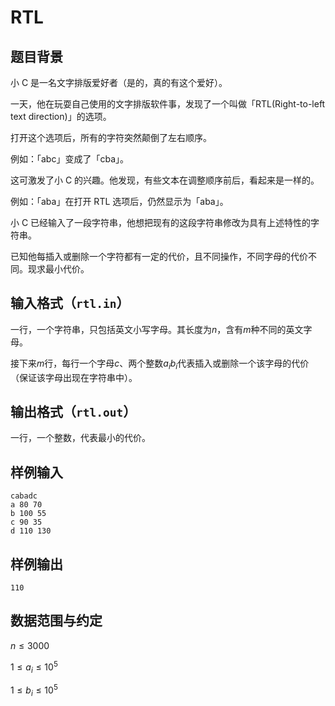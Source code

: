 # RTL

## 题目背景

小 C 是一名文字排版爱好者（是的，真的有这个爱好）。

一天，他在玩耍自己使用的文字排版软件事，发现了一个叫做「RTL(Right-to-left text direction)」的选项。

打开这个选项后，所有的字符突然颠倒了左右顺序。

例如：「abc」变成了「cba」。

这可激发了小 C 的兴趣。他发现，有些文本在调整顺序前后，看起来是一样的。

例如：「aba」在打开 RTL 选项后，仍然显示为「aba」。

小 C 已经输入了一段字符串，他想把现有的这段字符串修改为具有上述特性的字符串。

已知他每插入或删除一个字符都有一定的代价，且不同操作，不同字母的代价不同。现求最小代价。

## 输入格式（`rtl.in`）

一行，一个字符串，只包括英文小写字母。其长度为$n$，含有$m$种不同的英文字母。

接下来$m$行，每行一个字母$c$、两个整数$a_{i} b_{i}$代表插入或删除一个该字母的代价（保证该字母出现在字符串中）。

## 输出格式（`rtl.out`）

一行，一个整数，代表最小的代价。

## 样例输入

```
cabadc
a 80 70
b 100 55
c 90 35
d 110 130
```

## 样例输出

```
110
```

## 数据范围与约定

$n \le 3000$

$1 \le a_{i} \le 10^{5}$

$1 \le b_{i} \le 10^{5}$

